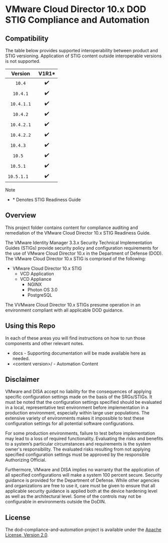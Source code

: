 # VMware Cloud Director 10.x DOD STIG Compliance and Automation

## Compatibility
The table below provides supported interoperability between product and STIG versioning. Application of STIG content outside interoperable versions is not supported.

|      Version      |        V1R1*       |
|:-----------------:|:------------------:|
|      `10.4`       | :heavy_check_mark: |
|      `10.4.1`     | :heavy_check_mark: |
|      `10.4.1.1`   | :heavy_check_mark: |
|      `10.4.2`     | :heavy_check_mark: |
|      `10.4.2.1`   | :heavy_check_mark: |
|      `10.4.2.2`   | :heavy_check_mark: |
|      `10.4.3  `   | :heavy_check_mark: |
|      `10.5  `     | :heavy_check_mark: |
|      `10.5.1  `   | :heavy_check_mark: |
|      `10.5.1.1  ` | :heavy_check_mark: |

> [!NOTE]
> - \* Denotes STIG Readiness Guide  

## Overview
This project folder contains content for compliance auditing and remediation of the VMware Cloud Director 10.x STIG Readiness Guide.

The VMware Identity Manager 3.3.x Security Technical Implementation Guides (STIGs) provide security policy and configuration requirements for the use of VMware Cloud Director 10.x in the Department of Defense (DOD). The VMware Cloud Director 10.x STIG is comprised of the following:

- VMware Cloud Director 10.x STIG 
  - VCD Application
  - VCD Appliance
    - NGINX
    - Photon OS 3.0
    - PostgreSQL

The VVMware Cloud Director 10.x STIGs presume operation in an environment compliant with all applicable DOD guidance.

## Using this Repo
In each of these areas you will find instructions on how to run those components and other relevant notes.  
- docs - Supporting documentation will be made available here as needed.
- \<content version\>/ - Automation Content

## Disclaimer
VMware and DISA accept no liability for the consequences of applying specific configuration settings made on the basis of the SRGs/STIGs. It must be noted that the configuration settings specified should be evaluated in a local, representative test environment before implementation in a production environment, especially within large user populations. The extensive variety of environments makes it impossible to test these configuration settings for all potential software configurations.

For some production environments, failure to test before implementation may lead to a loss of required functionality. Evaluating the risks and benefits to a system’s particular circumstances and requirements is the system owner's responsibility. The evaluated risks resulting from not applying specified configuration settings must be approved by the responsible Authorizing Official.

Furthermore, VMware and DISA implies no warranty that the application of all specified configurations will make a system 100 percent secure. Security guidance is provided for the Department of Defense. While other agencies and organizations are free to use it, care must be given to ensure that all applicable security guidance is applied both at the device hardening level as well as the architectural level. Some of the controls may not be configurable in environments outside the DoDIN.

## License
The dod-compliance-and-automation project is available under the [Apache License, Version 2.0](LICENSE).
